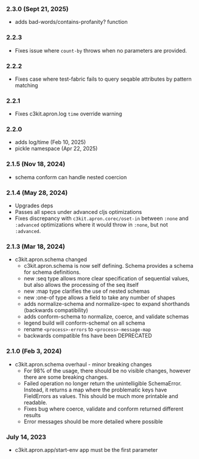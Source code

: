 ### 2.3.0 (Sept 21, 2025)
* adds bad-words/contains-profanity? function

### 2.2.3
* Fixes issue where `count-by` throws when no parameters are provided.

### 2.2.2
* Fixes case where test-fabric fails to query seqable attributes by pattern matching

### 2.2.1
* Fixes c3kit.apron.log `time` override warning

### 2.2.0 
 * adds log/time (Feb 10, 2025)
 * pickle namespace (Apr 22, 2025)

### 2.1.5 (Nov 18, 2024)
 * schema conform can handle nested coercion

### 2.1.4 (May 28, 2024)
 * Upgrades deps
 * Passes all specs under advanced cljs optimizations
 * Fixes discrepancy with `c3kit.apron.corec/oset-in` between `:none` and `:advanced` optimizations where it would throw in `:none`, but not `:advanced`.

### 2.1.3 (Mar 18, 2024)
 * c3kit.apron.schema changed
   * c3kit.apron.schema is now self defining. Schema provides a schema for schema definitions.
   * new :seq type allows more clear specification of sequential values, but also allows the processing of the seq itself
   * new :map type clarifies the use of nested schemas
   * new :one-of type allows a field to take any number of shapes
   * adds normalize-schema and normalize-spec to expand shorthands (backwards compatibility)
   * adds conform-schema to normalize, coerce, and validate schemas
   * legend build will conform-schema! on all schema
   * rename `<process>-errors` to `<process>-message-map`
   * backwards compatible fns have been DEPRECATED 

### 2.1.0 (Feb 3, 2024)
 * c3kit.apron.schema overhaul - minor breaking changes
   * For 98% of the usage, there should be no visible changes, however there are some breaking changes.
   * Failed operation no longer return the unintelligible SchemaError. Instead, it returns a map where the problematic keys have FieldErrors as values.  This should be much more printable and readable.
   * Fixes bug where coerce, validate and conform returned different results
   * Error messages should be more detailed where possible

### July 14, 2023
 * c3kit.apron.app/start-env app must be the first parameter
